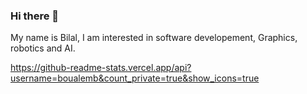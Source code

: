 ### Hi there 👋

My name is Bilal, I am interested in  software developement, Graphics, robotics and AI.

https://github-readme-stats.vercel.app/api?username=boualemb&count_private=true&show_icons=true
<!--
**boualemb/boualemb** is a ✨ _special_ ✨ repository because its `README.md` (this file) appears on your GitHub profile.

Here are some ideas to get you started:

- 🔭 I’m currently working on ...
- 🌱 I’m currently learning ...
- 👯 I’m looking to collaborate on ...
- 🤔 I’m looking for help with ...
- 💬 Ask me about ...
- 📫 How to reach me: ...
- 😄 Pronouns: ...
- ⚡ Fun fact: ...
-->
